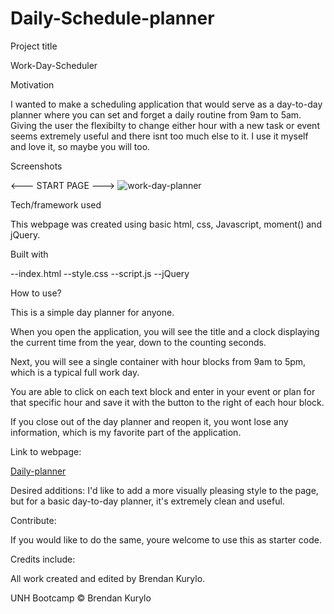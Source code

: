 # Daily-Schedule-planner

Project title

Work-Day-Scheduler

Motivation

I wanted to make a scheduling application that would serve as a day-to-day planner where you can set and forget a daily routine from 9am to 5am. Giving the user
the flexibilty to change either hour with a new task or event seems extremely useful and there isnt too much else to it. I use it myself and love it, so maybe you will too.

Screenshots

<--- START PAGE --->
![work-day-planner](https://user-images.githubusercontent.com/59030105/114313831-2fbc3e00-9ac6-11eb-90aa-6a759f0366e1.png)

Tech/framework used

This webpage was created using basic html, css, Javascript, moment() and jQuery.

Built with

--index.html --style.css --script.js --jQuery

How to use?

This is a simple day planner for anyone.

When you open the application, you will see the title and a clock displaying the current time from the year, down to the counting seconds.

Next, you will see a single container with hour blocks from 9am to 5pm, which is a typical full work day.

You are able to click on each text block and enter in your event or plan for that specific hour and save it with the button to the right of each hour block.

If you close out of the day planner and reopen it, you wont lose any information, which is my favorite part of the application.

Link to webpage:

[Daily-planner](https://bkrendan12.github.io/Daily-Schedule-planner/)

Desired additions: I'd like to add a more visually pleasing style to the page, but for a basic day-to-day planner, it's extremely clean and useful.

Contribute:

If you would like to do the same, youre welcome to use this as starter code.

Credits include:

All work created and edited by Brendan Kurylo.

UNH Bootcamp © Brendan Kurylo
